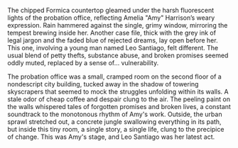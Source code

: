 The chipped Formica countertop gleamed under the harsh fluorescent lights of the probation office, reflecting Amelia "Amy"  Harrison’s weary expression.  Rain hammered against the single, grimy window, mirroring the tempest brewing inside her.  Another case file, thick with the grey ink of legal jargon and the faded blue of rejected dreams, lay open before her.  This one, involving a young man named Leo Santiago, felt different.  The usual blend of petty thefts, substance abuse, and broken promises seemed oddly muted, replaced by a sense of… vulnerability.

The probation office was a small, cramped room on the second floor of a nondescript city building, tucked away in the shadow of towering skyscrapers that seemed to mock the struggles unfolding within its walls.  A stale odor of cheap coffee and despair clung to the air.  The peeling paint on the walls whispered tales of forgotten promises and broken lives, a constant soundtrack to the monotonous rhythm of Amy's work.  Outside, the urban sprawl stretched out, a concrete jungle swallowing everything in its path, but inside this tiny room, a single story, a single life, clung to the precipice of change.  This was Amy's stage, and Leo Santiago was her latest act.

